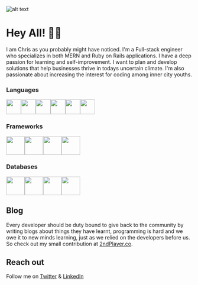![alt text](https://s3.us-east-2.amazonaws.com/2ndplayer.co/banner/github-banner.png)


# Hey All!  👋🏿

I am Chris as you probably might have noticed. I'm a Full-stack engineer who specializes in both MERN and Ruby on Rails applications. I have a deep passion for learning and self-improvement. I want to plan and develop solutions that help businesses thrive in todays uncertain climate. I'm also passionate about increasing the interest for coding among inner city youths.


### Languages

<img src="https://user-images.githubusercontent.com/16828559/189909043-d56ccc8c-f842-4956-b63e-dffcba29f2e0.png" width="40px" height="40px" /><img src="https://user-images.githubusercontent.com/16828559/189909179-ba96961b-1159-4e42-91eb-1848af54a9b3.png" width="40px" height="40px" /><img src="https://user-images.githubusercontent.com/16828559/189909671-d36b1acd-5574-4584-885e-3e4fce164a11.png" width="40px" height="40px" /><img src="https://user-images.githubusercontent.com/16828559/189909722-ffcb16a8-2ee3-40e1-913a-8af75d8650f0.png" width="40px" height="40px" /><img src="https://user-images.githubusercontent.com/16828559/189909773-2102f6dd-66cb-4919-96af-1c361da6589b.png" width="40px" height="40px" /><img src="https://user-images.githubusercontent.com/16828559/189909234-6d0a0200-30ef-4aa2-9ab2-cf4c60223e8a.png" width="40px" height="40px" />

### Frameworks

<img src="https://user-images.githubusercontent.com/16828559/189909460-48ffd57a-debe-4f59-b28b-e6e2719fbdcd.png" width="50px" height="50px" /><img src="https://user-images.githubusercontent.com/16828559/189909507-ea48c80c-7ee4-410e-ae66-8ff78889169e.png" width="50px" height="50px" /><img src="https://user-images.githubusercontent.com/16828559/189909547-94c67c53-7ae3-4cc7-8eb7-f215b05d4989.png" width="50px" height="50px" /><img src="https://user-images.githubusercontent.com/16828559/189909582-774c642a-7c7d-419c-b79f-dea1651c9d17.png" width="50px" height="50px" />


### Databases
<img src="https://user-images.githubusercontent.com/16828559/189909326-b8e3f572-2b4b-497f-bdc3-84cc588edeef.png" width="50px" height="50px" /><img src="https://user-images.githubusercontent.com/16828559/189909386-827693a7-4ca0-4ad0-a1d9-9a270a34c79d.png" width="50px" height="50px" /><img src="https://user-images.githubusercontent.com/16828559/189909891-0550bb76-5088-4467-9cf3-91739deac33f.png" width="50px" height="50px" /><img src="https://user-images.githubusercontent.com/16828559/189915410-9a0511ee-a344-4e49-85c6-3bb3074a4f57.png" width="50px" height="50px" />



## Blog

Every developer should be duty bound to give back to the community by writing blogs about things they have learnt, programming is hard and we owe it to new minds learning, just as we relied on the developers before us. So check out my small contribution at [2ndPlayer.co](https://www.2ndplayer.co/articles).

## Reach out

Follow me on [Twitter](https://twitter.com/2ndplayerco) & [LinkedIn](https://www.linkedin.com/in/chris-c-6a2267109)




